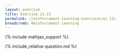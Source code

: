 ```yaml
---
layout: exercise
title: Exercise 21.13
permalink: /reinforcement-learning-exercises/ex_13/
breadcrumb: Reinforcement Learning
---
```


{% include mathjax_support %}

<div><i class="arrow-up loader" data-chapter="reinforcement-learning-exercises" data-exercise="ex_13" data-rating="0"></i></div>
{% include_relative question.md %}
